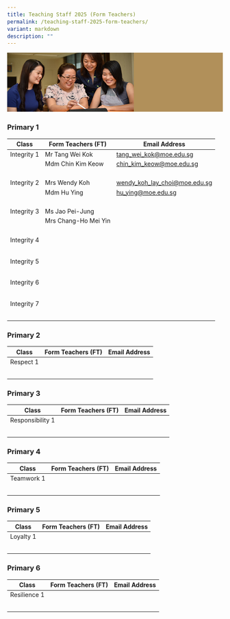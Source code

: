 ```yaml
---
title: Teaching Staff 2025 (Form Teachers)
permalink: /teaching-staff-2025-form-teachers/
variant: markdown
description: ""
---
```

![](/images/Website%20Banners%20Subpage/948x260%20masterhead%20-%20About%20Pei%20Hwa4.jpg)

### Primary 1

| Class | Form Teachers (FT) | Email Address |
| -------- | -------- | -------- |
| Integrity 1     | Mr Tang Wei Kok     | [tang_wei_kok@moe.edu.sg](tang_wei_kok@moe.edu.sg)     |
|     | Mdm Chin Kim Keow    | [chin_kim_keow@moe.edu.sg](chin_kim_keow@moe.edu.sg)  |
| <br> |   |
| Integrity 2     | Mrs Wendy Koh     | [wendy_koh_lay_choi@moe.edu.sg](wendy_koh_lay_choi@moe.edu.sg)     |
|     | Mdm Hu Ying    | [hu_ying@moe.edu.sg](hu_ying@moe.edu.sg)  |
| <br> |   | 
| Integrity 3     | Ms Jao Pei-Jung    |     |
|     | Mrs Chang-Ho Mei Yin   |   |
| <br> |   | 
| Integrity 4     |     |     |
|     |    |   |
| <br> |   | 
| Integrity 5     |     |     |
|     |   |   |
| <br> |   | 
| Integrity 6     |     |     |
|     |    |   |
| <br> |   | 
| Integrity 7     |     |     |
|     |    |   |
| <br> |   | 


### Primary 2
| Class | Form Teachers (FT) | Email Address |
| -------- | -------- | -------- |
| Respect 1     |     |     |
|     |    |   |
| <br> |   | 

### Primary 3
| Class | Form Teachers (FT) | Email Address |
| -------- | -------- | -------- |
| Responsibility 1     |     |     |
|     |    |   |
| <br> |   | 

### Primary 4
| Class | Form Teachers (FT) | Email Address |
| -------- | -------- | -------- |
| Teamwork 1     |     |     |
|     |    |   |
| <br> |   | 

### Primary 5
| Class | Form Teachers (FT) | Email Address |
| -------- | -------- | -------- |
| Loyalty 1     |     |     |
|     |    |   |
| <br> |   | 

### Primary 6
| Class | Form Teachers (FT) | Email Address |
| -------- | -------- | -------- |
| Resilience 1     |     |     |
|     |    |   |
| <br> |   | 
